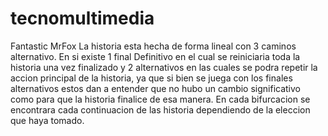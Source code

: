 # tecnomultimedia
Fantastic MrFox
La historia esta hecha de forma lineal con 3 caminos alternativo.
En si existe 1 final Definitivo en el cual se reiniciaria toda la historia una vez finalizado 
y 2 alternativos en las cuales se podra repetir la accion principal de la historia, ya que si bien se juega con los finales alternativos estos dan a entender 
que no hubo un cambio significativo como para que la historia finalice de esa manera.
En cada bifurcacion se encontrara cada continuacion de las historia dependiendo de la eleccion que haya tomado.
